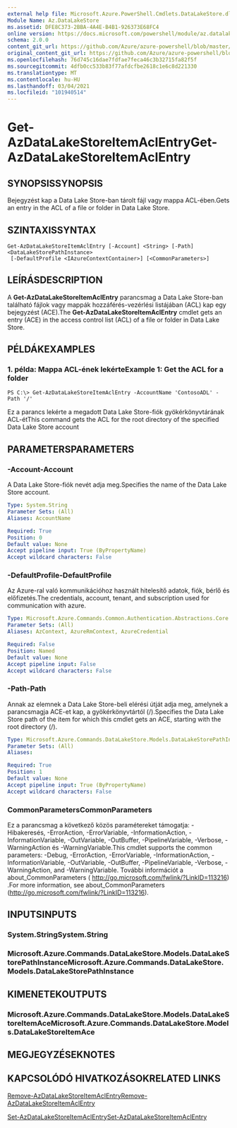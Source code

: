 ```yaml
---
external help file: Microsoft.Azure.PowerShell.Cmdlets.DataLakeStore.dll-Help.xml
Module Name: Az.DataLakeStore
ms.assetid: DFE8C373-2BBA-4A4E-B4B1-926373E68FC4
online version: https://docs.microsoft.com/powershell/module/az.datalakestore/get-azdatalakestoreitemaclentry
schema: 2.0.0
content_git_url: https://github.com/Azure/azure-powershell/blob/master/src/DataLakeStore/DataLakeStore/help/Get-AzDataLakeStoreItemAclEntry.md
original_content_git_url: https://github.com/Azure/azure-powershell/blob/master/src/DataLakeStore/DataLakeStore/help/Get-AzDataLakeStoreItemAclEntry.md
ms.openlocfilehash: 76d745c16dae7fdfae7feca46c3b32715fa82f5f
ms.sourcegitcommit: 4dfb0cc533b83f77afdcfbe2618c1e6c8d221330
ms.translationtype: MT
ms.contentlocale: hu-HU
ms.lasthandoff: 03/04/2021
ms.locfileid: "101940514"
---
```

# <span data-ttu-id="726c3-101">Get-AzDataLakeStoreItemAclEntry</span><span class="sxs-lookup"><span data-stu-id="726c3-101">Get-AzDataLakeStoreItemAclEntry</span></span>

## <span data-ttu-id="726c3-102">SYNOPSIS</span><span class="sxs-lookup"><span data-stu-id="726c3-102">SYNOPSIS</span></span>
<span data-ttu-id="726c3-103">Bejegyzést kap a Data Lake Store-ban tárolt fájl vagy mappa ACL-ében.</span><span class="sxs-lookup"><span data-stu-id="726c3-103">Gets an entry in the ACL of a file or folder in Data Lake Store.</span></span>

## <span data-ttu-id="726c3-104">SZINTAXIS</span><span class="sxs-lookup"><span data-stu-id="726c3-104">SYNTAX</span></span>

```
Get-AzDataLakeStoreItemAclEntry [-Account] <String> [-Path] <DataLakeStorePathInstance>
 [-DefaultProfile <IAzureContextContainer>] [<CommonParameters>]
```

## <span data-ttu-id="726c3-105">LEÍRÁS</span><span class="sxs-lookup"><span data-stu-id="726c3-105">DESCRIPTION</span></span>
<span data-ttu-id="726c3-106">A **Get-AzDataLakeStoreItemAclEntry** parancsmag a Data Lake Store-ban található fájlok vagy mappák hozzáférés-vezérlési listájában (ACL) kap egy bejegyzést (ACE).</span><span class="sxs-lookup"><span data-stu-id="726c3-106">The **Get-AzDataLakeStoreItemAclEntry** cmdlet gets an entry (ACE) in the access control list (ACL) of a file or folder in Data Lake Store.</span></span>

## <span data-ttu-id="726c3-107">PÉLDÁK</span><span class="sxs-lookup"><span data-stu-id="726c3-107">EXAMPLES</span></span>

### <span data-ttu-id="726c3-108">1. példa: Mappa ACL-ének lekérte</span><span class="sxs-lookup"><span data-stu-id="726c3-108">Example 1: Get the ACL for a folder</span></span>
```
PS C:\> Get-AzDataLakeStoreItemAclEntry -AccountName 'ContosoADL' -Path '/'
```

<span data-ttu-id="726c3-109">Ez a parancs lekérte a megadott Data Lake Store-fiók gyökérkönyvtárának ACL-ét</span><span class="sxs-lookup"><span data-stu-id="726c3-109">This command gets the ACL for the root directory of the specified Data Lake Store account</span></span>

## <span data-ttu-id="726c3-110">PARAMETERS</span><span class="sxs-lookup"><span data-stu-id="726c3-110">PARAMETERS</span></span>

### <span data-ttu-id="726c3-111">-Account</span><span class="sxs-lookup"><span data-stu-id="726c3-111">-Account</span></span>
<span data-ttu-id="726c3-112">A Data Lake Store-fiók nevét adja meg.</span><span class="sxs-lookup"><span data-stu-id="726c3-112">Specifies the name of the Data Lake Store account.</span></span>

```yaml
Type: System.String
Parameter Sets: (All)
Aliases: AccountName

Required: True
Position: 0
Default value: None
Accept pipeline input: True (ByPropertyName)
Accept wildcard characters: False
```

### <span data-ttu-id="726c3-113">-DefaultProfile</span><span class="sxs-lookup"><span data-stu-id="726c3-113">-DefaultProfile</span></span>
<span data-ttu-id="726c3-114">Az Azure-ral való kommunikációhoz használt hitelesítő adatok, fiók, bérlő és előfizetés.</span><span class="sxs-lookup"><span data-stu-id="726c3-114">The credentials, account, tenant, and subscription used for communication with azure.</span></span>

```yaml
Type: Microsoft.Azure.Commands.Common.Authentication.Abstractions.Core.IAzureContextContainer
Parameter Sets: (All)
Aliases: AzContext, AzureRmContext, AzureCredential

Required: False
Position: Named
Default value: None
Accept pipeline input: False
Accept wildcard characters: False
```

### <span data-ttu-id="726c3-115">-Path</span><span class="sxs-lookup"><span data-stu-id="726c3-115">-Path</span></span>
<span data-ttu-id="726c3-116">Annak az elemnek a Data Lake Store-beli elérési útját adja meg, amelynek a parancsmagja ACE-et kap, a gyökérkönyvtártól (/).</span><span class="sxs-lookup"><span data-stu-id="726c3-116">Specifies the Data Lake Store path of the item for which this cmdlet gets an ACE, starting with the root directory (/).</span></span>

```yaml
Type: Microsoft.Azure.Commands.DataLakeStore.Models.DataLakeStorePathInstance
Parameter Sets: (All)
Aliases:

Required: True
Position: 1
Default value: None
Accept pipeline input: True (ByPropertyName)
Accept wildcard characters: False
```

### <span data-ttu-id="726c3-117">CommonParameters</span><span class="sxs-lookup"><span data-stu-id="726c3-117">CommonParameters</span></span>
<span data-ttu-id="726c3-118">Ez a parancsmag a következő közös paramétereket támogatja: -Hibakeresés, -ErrorAction, -ErrorVariable, -InformationAction, -InformationVariable, -OutVariable, -OutBuffer, -PipelineVariable, -Verbose, -WarningAction és -WarningVariable.</span><span class="sxs-lookup"><span data-stu-id="726c3-118">This cmdlet supports the common parameters: -Debug, -ErrorAction, -ErrorVariable, -InformationAction, -InformationVariable, -OutVariable, -OutBuffer, -PipelineVariable, -Verbose, -WarningAction, and -WarningVariable.</span></span> <span data-ttu-id="726c3-119">További információt a about_CommonParameters ( http://go.microsoft.com/fwlink/?LinkID=113216) .</span><span class="sxs-lookup"><span data-stu-id="726c3-119">For more information, see about_CommonParameters (http://go.microsoft.com/fwlink/?LinkID=113216).</span></span>

## <span data-ttu-id="726c3-120">INPUTS</span><span class="sxs-lookup"><span data-stu-id="726c3-120">INPUTS</span></span>

### <span data-ttu-id="726c3-121">System.String</span><span class="sxs-lookup"><span data-stu-id="726c3-121">System.String</span></span>

### <span data-ttu-id="726c3-122">Microsoft.Azure.Commands.DataLakeStore.Models.DataLakeStorePathInstance</span><span class="sxs-lookup"><span data-stu-id="726c3-122">Microsoft.Azure.Commands.DataLakeStore.Models.DataLakeStorePathInstance</span></span>

## <span data-ttu-id="726c3-123">KIMENETEK</span><span class="sxs-lookup"><span data-stu-id="726c3-123">OUTPUTS</span></span>

### <span data-ttu-id="726c3-124">Microsoft.Azure.Commands.DataLakeStore.Models.DataLakeStoreItemAce</span><span class="sxs-lookup"><span data-stu-id="726c3-124">Microsoft.Azure.Commands.DataLakeStore.Models.DataLakeStoreItemAce</span></span>

## <span data-ttu-id="726c3-125">MEGJEGYZÉSEK</span><span class="sxs-lookup"><span data-stu-id="726c3-125">NOTES</span></span>

## <span data-ttu-id="726c3-126">KAPCSOLÓDÓ HIVATKOZÁSOK</span><span class="sxs-lookup"><span data-stu-id="726c3-126">RELATED LINKS</span></span>

[<span data-ttu-id="726c3-127">Remove-AzDataLakeStoreItemAclEntry</span><span class="sxs-lookup"><span data-stu-id="726c3-127">Remove-AzDataLakeStoreItemAclEntry</span></span>](./Remove-AzDataLakeStoreItemAclEntry.md)

[<span data-ttu-id="726c3-128">Set-AzDataLakeStoreItemAclEntry</span><span class="sxs-lookup"><span data-stu-id="726c3-128">Set-AzDataLakeStoreItemAclEntry</span></span>](./Set-AzDataLakeStoreItemAclEntry.md)


